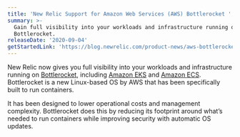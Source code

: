 ```yaml
---
title: 'New Relic Support for Amazon Web Services (AWS) Bottlerocket '
summary: >-
  Gain full visibility into your workloads and infrastructure running on AWS
  Bottlerocket.
releaseDate: '2020-09-04'
getStartedLink: 'https://blog.newrelic.com/product-news/aws-bottlerocket/'
---
```


New Relic now gives you full visibility into your workloads and infrastructure running on [Bottlerocket](https://aws.amazon.com/about-aws/whats-new/2020/08/announcing-general-availability-of-bottlerocket/), including [Amazon EKS](https://aws.amazon.com/eks/) and [Amazon ECS](https://aws.amazon.com/ecs/). Bottlerocket is a new Linux-based OS by AWS that has been specifically built to run containers.

It has been designed to lower operational costs and management complexity. Bottlerocket does this by reducing its footprint around what’s needed to run containers while improving security with automatic OS updates.
